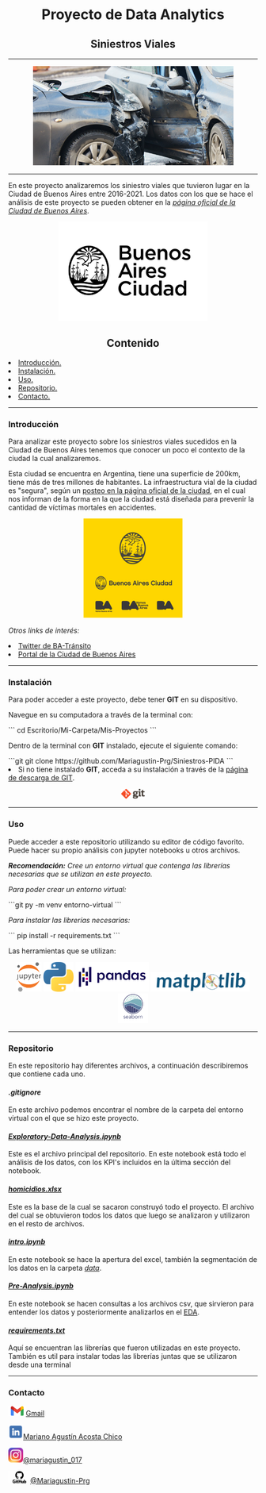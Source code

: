 <h1 align=center> Proyecto de Data Analytics</h1>
<h2 align=center><strong>Siniestros Viales</strong></h1>
<hr><p align=center><img src="./data/assets/sin-vial-jpg.png" height=200></p>
<hr></hr>

<p> En este proyecto analizaremos los siniestro viales que tuvieron lugar en la Ciudad de Buenos Aires entre 2016-2021. Los datos con los que se hace el análisis de este proyecto se pueden obtener en la <em><a href="https://databuenosairesgobardatasetvictimas-siniestros-viales">página oficial de la Ciudad de Buenos Aires</a></em>.</p>

<p align=center><img src="./data/assets/caba-logo.png" height=200></p>

<h2 align=center>Contenido</h2>
<li><a href="#introduccion">Introducción.</a></li>
<li><a href="#instalacion">Instalación.</a></li>
<li><a href="#uso">Uso.</a></li>
<li><a href="#repositorio">Repositorio.</a></li>
<li><a href="#contacto">Contacto.</a></li>

<hr><h3 id="introduccion"><strong>Introducción</strong></h3>
<p>Para analizar este proyecto sobre los siniestros viales sucedidos en la Ciudad de Buenos Aires tenemos que conocer un poco el contexto de la ciudad la cual analizaremos.</p>
<p>Esta ciudad se encuentra en Argentina, tiene una superficie de 200km, tiene más de tres millones de habitantes. La infraestructura vial de la ciudad es "segura", según un <a href="https://buenosaires.gob.ar/movilidad/plan-de-seguridad-vial/infraestructura-segura"> posteo en la página oficial de la ciudad</a>, en el cual nos informan de la forma en la que la ciudad está diseñada para prevenir la cantidad de víctimas mortales en accidentes.</p>
<p align=center><img src="./data/assets/logo-buenos-aires-ciudad-vectores.webp" height=200></p>
<p><em>Otros links de interés:</em></p>
<li><a href="https://twitter.com/batransito">Twitter de BA-Tránsito</a></li>
<li><a href="https://buenosaires.gob.ar/movilidad/plan-de-seguridad-vial">Portal de la Ciudad de Buenos Aires</a></li>
<hr>
<h3 id='instalacion'><strong>Instalación</strong></h3>
<p>Para poder acceder a este proyecto, debe tener <strong>GIT</strong> en su dispositivo.</p>
<p>Navegue en su computadora a través de la terminal con:</p>
```
cd Escritorio/Mi-Carpeta/Mis-Proyectos
```
<p>Dentro de la terminal con <strong>GIT</strong> instalado, ejecute el siguiente comando: </p>
```git
git clone https://github.com/Mariagustin-Prg/Siniestros-PIDA
```
<li>Si no tiene instalado <strong>GIT</strong>, acceda a su instalación a través de la <a href="https://git-scm.com/downloads">página de descarga de GIT</a>.</li>

<p align=center><img src="./data/assets/logo@2x.png" height= 20></p>

<hr>
<h3 id="uso">Uso</h3>
<p>Puede acceder a este repositorio utilizando su editor de código favorito. Puede hacer su propio análisis con jupyter notebooks u otros archivos.</p>
<p><em><strong>Recomendación:</strong> Cree un entorno virtual que contenga las librerías necesarias que se utilizan en este proyecto.</em></p>
<p><em>Para poder crear un entorno virtual:</em></p>
```git
py -m venv entorno-virtual
```
<p><em>Para instalar las librerías necesarias:</em></p>
```
pip install -r requirements.txt
```
<p>Las herramientas que se utilizan:</p>
<p align=center><img src="./data/assets/jupyter-icon.png" height=60>  <img src="./data/assets/py-icon.png" height=60>  <img src="./data/assets/pandas-logo.png" height= 60>  <img src="./data/assets/plt-logo.png" height=40>  <img src="./data/assets/seaborn-icon.png" height=60></p>
<hr>
<h3 id="repositorio">Repositorio</h3>
<p>En este repositorio hay diferentes archivos, a continuación describiremos que contiene cada uno.</p>
<h4><em>.gitignore</em></h4>
<p>En este archivo podemos encontrar el nombre de la carpeta del entorno virtual con el que se hizo este proyecto.</p>

<h4><em><a href="Exploratory-Data-Analysis.ipynb">Exploratory-Data-Analysis.ipynb</a></em></h4>
<p>Este es el archivo principal del repositorio. En este notebook está todo el análisis de los datos, con los KPI's incluidos en la última sección del notebook.

<h4><em><a href="homicidios.xlsx">homicidios.xlsx</a></em></h4>
<p>Este es la base de la cual se sacaron construyó todo el proyecto. El archivo del cual se obtuvieron todos los datos que luego se analizaron y utilizaron en el resto de archivos.</p>

<h4><em><a href="intro.ipynb">intro.ipynb</a></em></h4>
<p>En este notebook se hace la apertura del excel, también la segmentación de los datos en la carpeta <a href="./data"><em>data</em></a>.

<h4><em><a href="Pre-analysis.ipynb">Pre-Analysis.ipynb</a></em></h4>
<p>En este notebook se hacen consultas a los archivos csv, que sirvieron para entender los datos y posteriormente analizarlos en el <a href="Exploratory-Data-Analysis.ipynb">EDA</a>.</p>

<h4><em><a href="requirements.txt">requirements.txt</a></em></h4>
<p>Aquí se encuentran las librerías que fueron utilizadas en este proyecto. También es util para instalar todas las librerías juntas que se utilizaron desde una terminal</p>

<hr>
<h3 id="contacto">Contacto</h3>
<p><img src="./data/assets/Gmail-Logo.png" height=20><a href="mariagustin.acosta1703@gmail.com">Gmail</a></p>

<p><img src="./data/assets/Linkedin-logo-on-transparent.png" height=30><a href="https://www.linkedin.com/in/mariano-agust%C3%ADn-acosta-chico-b67584266">Mariano Agustín Acosta Chico</a></p>

<p><img src="./data/assets/instagram-logo.png" height=30><a href="https://www.instagram.com/mariagustin_017/">@mariagustin_017</a></p>

<p><img src="./data/assets/github-logo.jfif" height=25><a href="https://github.com/Mariagustin-Prg">@Mariagustin-Prg</a></p>